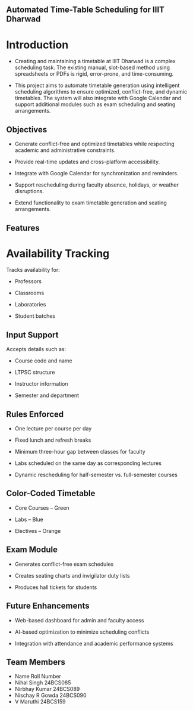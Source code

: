 ## Automated Time-Table Scheduling for IIIT Dharwad
# Introduction

- Creating and maintaining a timetable at IIIT Dharwad is a complex scheduling task. The existing manual, slot-based method using spreadsheets or PDFs is rigid, error-prone, and time-consuming.

- This project aims to automate timetable generation using intelligent scheduling algorithms to ensure optimized, conflict-free, and dynamic timetables. The system will also integrate with Google Calendar and support additional modules such as exam scheduling and seating arrangements.

## Objectives

- Generate conflict-free and optimized timetables while respecting academic and administrative constraints.

- Provide real-time updates and cross-platform accessibility.

- Integrate with Google Calendar for synchronization and reminders.

- Support rescheduling during faculty absence, holidays, or weather disruptions.

- Extend functionality to exam timetable generation and seating arrangements.

## Features
# Availability Tracking
Tracks availability for:

- Professors

- Classrooms

- Laboratories

- Student batches

## Input Support

Accepts details such as:

- Course code and name

- LTPSC structure

- Instructor information

- Semester and department

## Rules Enforced

- One lecture per course per day

- Fixed lunch and refresh breaks

- Minimum three-hour gap between classes for faculty

- Labs scheduled on the same day as corresponding lectures

- Dynamic rescheduling for half-semester vs. full-semester courses

## Color-Coded Timetable

- Core Courses – Green

- Labs – Blue

- Electives – Orange

## Exam Module

- Generates conflict-free exam schedules

- Creates seating charts and invigilator duty lists

- Produces hall tickets for students


## Future Enhancements

- Web-based dashboard for admin and faculty access

- AI-based optimization to minimize scheduling conflicts

- Integration with attendance and academic performance systems

## Team Members
- Name	Roll Number
- Nihal Singh	24BCS085
- Nirbhay Kumar	24BCS089
- Nischay R Gowda	24BCS090
- V Maruthi	24BCS159
